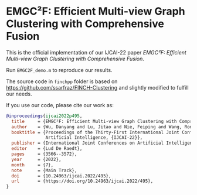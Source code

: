 # EMGC²F: Efficient Multi-view Graph Clustering with Comprehensive Fusion

This is the official implementation of our IJCAI-22 paper _EMGC²F: Efficient Multi-view Graph Clustering with Comprehensive Fusion_.

Run `EMGC2F_demo.m` to reproduce our results.

The source code in `finchpp` folder is based on https://github.com/ssarfraz/FINCH-Clustering and slightly modified to fulfill our needs.

If you use our code, please cite our work as:

```bibtex
@inproceedings{ijcai2022p495,
  title     = {EMGC²F: Efficient Multi-view Graph Clustering with Comprehensive Fusion},
  author    = {Wu, Danyang and Lu, Jitao and Nie, Feiping and Wang, Rong and Yuan, Yuan},
  booktitle = {Proceedings of the Thirty-First International Joint Conference on
               Artificial Intelligence, {IJCAI-22}},
  publisher = {International Joint Conferences on Artificial Intelligence Organization},
  editor    = {Lud De Raedt},
  pages     = {3566--3572},
  year      = {2022},
  month     = {7},
  note      = {Main Track},
  doi       = {10.24963/ijcai.2022/495},
  url       = {https://doi.org/10.24963/ijcai.2022/495},
}
```
